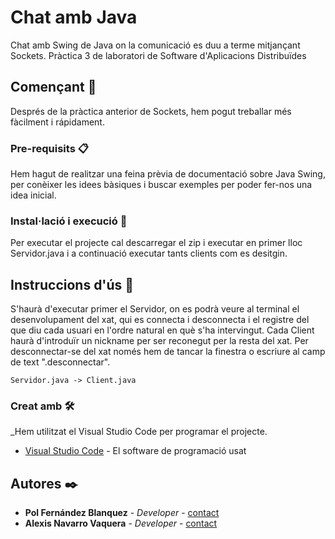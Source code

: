 # Chat amb Java
Chat amb Swing de Java on la comunicació es duu a terme mitjançant Sockets.
Pràctica 3 de laboratori de Software d'Aplicacions Distribuïdes

## Començant 🚀

Després de la pràctica anterior de Sockets, hem pogut treballar més fàcilment i 
rápidament. 


### Pre-requisits 📋

Hem hagut de realitzar una feina prèvia de documentació sobre
Java Swing, per conèixer les idees bàsiques i buscar exemples per poder fer-nos
una idea inicial.

### Instal·lació i execució 🔧

Per executar el projecte cal descarregar el zip i executar  en primer lloc
Servidor.java i a continuació executar tants clients com es desitgin. 

## Instruccions d'ús 📖
S'haurà d'executar primer el Servidor, on es podrà veure al terminal el desenvolupament
del xat, qui es connecta i desconnecta i el registre del que diu cada usuari en l'ordre
natural en què s'ha intervingut.
Cada Client haurà d'introduïr un nickname per ser reconegut per la resta del xat.
Per desconnectar-se del xat només hem de tancar la finestra o escriure al camp de 
text ".desconnectar".
```
Servidor.java -> Client.java
```
### Creat amb 🛠️

_Hem utilitzat el Visual Studio Code per programar el projecte.

* [Visual Studio Code](https://code.visualstudio.com/) - El software de programació usat

## Autores ✒️

* **Pol Fernández Blanquez** - *Developer* - [contact](pol.fernandez.blanquez@estudiantat.upc.edu)
* **Alexis Navarro Vaquera** - *Developer* - [contact](#fulanito-de-tal)

